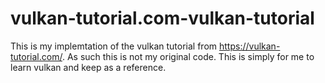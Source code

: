 # vulkan-tutorial.com-vulkan-tutorial

This is my implemtation of the vulkan tutorial from https://vulkan-tutorial.com/.
As such this is not my original code.
This is simply for me to learn vulkan and keep as a reference.
